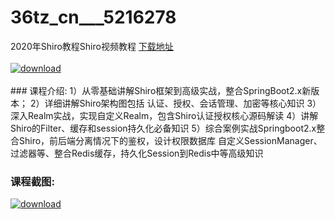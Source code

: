 # 36tz_cn___5216278
2020年Shiro教程Shiro视频教程
[下载地址](http://www.36tz.cn/article/5216278 "下载地址")
<br/></br>[![download](http://36tz.cn/muke_img/2020_11_1-71-300x170.png "下载地址")](http://www.36tz.cn/article/5216278 "下载地址")
<br/></br>### 课程介绍:
1）从零基础讲解Shiro框架到高级实战，整合SpringBoot2.x新版本；
2）详细讲解Shiro架构图包括 认证、授权、会话管理、加密等核心知识
3）深入Realm实战，实现自定义Realm，包含Shiro认证授权核心源码解读
4）讲解Shiro的Filter、缓存和session持久化必备知识
5）综合案例实战Springboot2.x整合Shiro，前后端分离情况下的鉴权，设计权限数据库
自定义SessionManager、过滤器等、整合Redis缓存，持久化Session到Redis中等高级知识

### 课程截图:
[![download](http://36tz.cn/muke_img/2020_11_2-69.png "下载地址")](http://www.36tz.cn/article/5216278 "下载地址")
